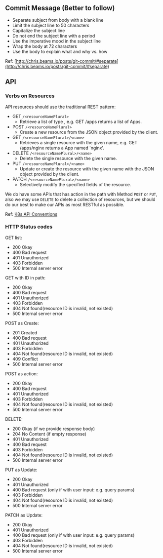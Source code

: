 
## Commit Message (Better to follow)

* Separate subject from body with a blank line
* Limit the subject line to 50 characters
* Capitalize the subject line
* Do not end the subject line with a period
* Use the imperative mood in the subject line
* Wrap the body at 72 characters
* Use the body to explain what and why vs. how

Ref:
[http://chris.beams.io/posts/git-commit/#separate](http://chris.beams.io/posts/git-commit/#separate)


## API

### Verbs on Resources

API resources should use the traditional REST pattern:

- GET `/<resourceNamePlural>`
    - Retrieve a list of type <resourceName>, e.g. GET /apps returns a list of Apps.
- POST `/<resourceNamePlural>`
    - Create a new resource from the JSON object provided by the client.
- GET `/<resourceNamePlural>/<name>`
    - Retrieves a single resource with the given name, e.g. GET /apps/nginx returns a App named 'nginx'.
- DELETE `/<resourceNamePlural>/<name>`
    - Delete the single resource with the given name.
- PUT `/<resourceNamePlural>/<name>`
    - Update or create the resource with the given name with the JSON object provided by the client.
- PATCH `/<resourceNamePlural>/<name>`
    - Selectively modify the specified fields of the resource.

We do have some APIs that has action in the path with Method `POST` or `PUT`, also we may use `DELETE`
to delete a collection of resources, but we should do our best to make our APIs as most RESTful as possible.

Ref:
[K8s API Conventions](https://github.com/kubernetes/kubernetes/blob/master/docs/devel/api-conventions.md#verbs-on-resources)


### HTTP Status codes

GET list:
- 200 Okay
- 400 Bad request
- 401 Unauthorized
- 403 Forbidden
- 500 Internal server error

GET with ID in path:
- 200 Okay
- 400 Bad request
- 401 Unauthorized
- 403 Forbidden
- 404 Not found(resource ID is invalid, not existed)
- 500 Internal server error

POST as Create:
- 201 Created
- 400 Bad request
- 401 Unauthorized
- 403 Forbidden
- 404 Not found(resource ID is invalid, not existed)
- 409 Conflict
- 500 Internal server error

POST as action:
- 200 Okay
- 400 Bad request
- 401 Unauthorized
- 403 Forbidden
- 404 Not found(resource ID is invalid, not existed)
- 500 Internal server error

DELETE:
- 200 Okay (if we provide response body)
- 204 No Content (if empty response)
- 401 Unauthorized
- 400 Bad request
- 403 Forbidden
- 404 Not found(resource ID is invalid, not existed)
- 500 Internal server error

PUT as Update:
- 200 Okay
- 401 Unauthorized
- 400 Bad request (only if with user input: e.g. query params)
- 403 Forbidden
- 404 Not found(resource ID is invalid, not existed)
- 500 Internal server error

PATCH as Update:
- 200 Okay
- 401 Unauthorized
- 400 Bad request (only if with user input: e.g. query params)
- 403 Forbidden
- 404 Not found(resource ID is invalid, not existed)
- 500 Internal server error
